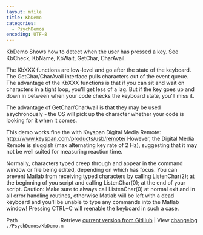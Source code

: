 ```yaml
---
layout: mfile
title: KbDemo
categories:
  - PsychDemos
encoding: UTF-8
---
```


KbDemo
Shows how to detect when the user has pressed a key.
See KbCheck, KbName, KbWait, GetChar, CharAvail.

The KbXXX functions are low-level and go after the state of the keyboard.
The GetChar/CharAvail interface pulls characters out of the event queue.
The advantage of the KbXXX functions is that if you can sit and wait on
characters in a tight loop, you'll get less of a lag.  But if the key
goes up and down in between when your code checks the keyboard state, you'll
miss it.

The advantage of GetChar/CharAvail is that they may be used
asychronously - the OS will pick up the character whether your code
is looking for it when it comes.

This demo works fine the with Keyspan Digital Media Remote:
http://www.keyspan.com/products/usb/remote/
However, the Digital Media Remote is sluggish \(max alternating key rate of 2 Hz\),
suggesting that it may not be well suited for measuring reaction time.

Normally, characters typed creep through and appear in the command window or
file being edited, depending on which has focus. You can prevent Matlab
from receiving typed characters by calling ListenChar\(2\); at the
beginning of you script and calling ListenChar\(0\); at the end of your
script. Caution: Make sure to always call ListenChar\(0\) at normal exit and in all
error handling routines, otherwise Matlab will be left with a dead
keyboard and you'll be unable to type any commands into the Matlab
window\! Pressing CTRL+C will reenable the keyboard in such a case.


<div class="code_header" style="text-align:right;">
  <span style="float:left;">Path&nbsp;&nbsp;</span> <span class="counter">Retrieve <a href=
  "https://raw.github.com/Psychtoolbox-3/Psychtoolbox-3/beta/./PsychDemos/KbDemo.m">current version from GitHub</a> | View <a href=
  "https://github.com/Psychtoolbox-3/Psychtoolbox-3/commits/beta/./PsychDemos/KbDemo.m">changelog</a></span>
</div>
<div class="code">
  <code>./PsychDemos/KbDemo.m</code>
</div>
